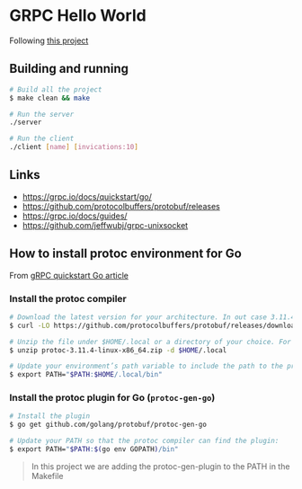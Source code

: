 # GRPC Hello World

Following [this project](https://github.com/grpc/grpc-go/tree/master/examples/helloworld)

## Building and running

```bash
# Build all the project
$ make clean && make

# Run the server
./server

# Run the client
./client [name] [invications:10]
```

## Links

- https://grpc.io/docs/quickstart/go/
- https://github.com/protocolbuffers/protobuf/releases
- https://grpc.io/docs/guides/
- https://github.com/jeffwubj/grpc-unixsocket

## How to install protoc environment for Go

From [gRPC quickstart Go article](https://grpc.io/docs/quickstart/go/#prerequisites)

### Install the protoc compiler

```bash
# Download the latest version for your architecture. In out case 3.11.4-linux-x86_64
$ curl -LO https://github.com/protocolbuffers/protobuf/releases/download/v3.11.4/protoc-3.11.4-linux-x86_64.zip

# Unzip the file under $HOME/.local or a directory of your choice. For example:
$ unzip protoc-3.11.4-linux-x86_64.zip -d $HOME/.local

# Update your environment’s path variable to include the path to the protoc executable. For example:
$ export PATH="$PATH:$HOME/.local/bin"
```

### Install the protoc plugin for Go (`protoc-gen-go`)

```bash
# Install the plugin
$ go get github.com/golang/protobuf/protoc-gen-go

# Update your PATH so that the protoc compiler can find the plugin:
$ export PATH="$PATH:$(go env GOPATH)/bin"
```

> In this project we are adding the protoc-gen-plugin to the PATH in the Makefile
